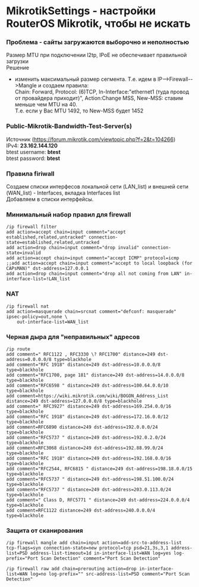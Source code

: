 # MikrotikSettings - настройки RouterOS Mikrotik, чтобы не искать
### Проблема - сайты загружаются выборочно и неполностью  
Размер MTU при подключении l2tp, IPoE не обеспечивает правильной загрузки  
Решение  
- изменить максимальный размер сегмента. Т.е. идем в IP-->Firewall-->Mangle и создаем правила:  
Chain: Forward, Protocol: (6)TCP, In-Interface:"ethernet1 (туда провод от провайдера приходит)", Action:Change MSS, New-MSS: ставим меньше чем MTU на 40.  
Т.е. если у Вас MTU 1492, то New-MSS будет 1452  



### Public-Mikrotik-Bandwidth-Test-Server(s)  
Источник (https://forum.mikrotik.com/viewtopic.php?f=2&t=104266)  
IPv4: **23.162.144.120**  
btest username: **btest**  
btest password: **btest**  

### Правила firiwall  
Создаем списки интерфесов локальной сети (LAN_list) и внешней сети (WAN_list) - Interfaces, вкладка Interfaces list  
Добавляем в списки интерфейсы.

### Минимальный набор правил для firewall
```
/ip firewall filter
add action=accept chain=input comment="accept established,related,untracked" connection-state=established,related,untracked
add action=drop chain=input comment="drop invalid" connection-state=invalid
add action=accept chain=input comment="accept ICMP" protocol=icmp
;;add action=accept chain=input comment="accept to local loopback (for CAPsMAN)" dst-address=127.0.0.1
add action=drop chain=input comment="drop all not coming from LAN" in-interface-list=!LAN_list
```
### NAT
```
/ip firewall nat
add action=masquerade chain=srcnat comment="defconf: masquerade" ipsec-policy=out,none \
    out-interface-list=WAN_list
```
### Черная дыра для "неправильных" адресов  
```
/ip route
add comment=" RFC1122 , RFC3330 \? RFC1700" distance=249 dst-address=0.0.0.0/8 type=blackhole
add comment="RFC 1918" distance=249 dst-address=10.0.0.0/8 type=blackhole
add comment="RFC1700, page 181" distance=249 dst-address=14.0.0.0/8 type=blackhole
add comment="RFC6598 " distance=249 dst-address=100.64.0.0/10 type=blackhole
add comment=https://wiki.mikrotik.com/wiki/BOGON_Address_List distance=249 dst-address=127.0.0.0/8 type=blackhole
add comment=" RFC3927" distance=249 dst-address=169.254.0.0/16 type=blackhole
add comment="RFC 1918" distance=249 dst-address=172.16.0.0/12 type=blackhole
add comment=RFC6890 distance=249 dst-address=192.0.0.0/24 type=blackhole
add comment="RFC5737 " distance=249 dst-address=192.0.2.0/24 type=blackhole
add comment=RFC3068 distance=249 dst-address=192.88.99.0/24 type=blackhole
add comment="RFC 1918" distance=249 dst-address=192.168.0.0/16 type=blackhole
add comment="RFC2544, RFC6815 " distance=249 dst-address=198.18.0.0/15 type=blackhole
add comment="RFC5737 " distance=249 dst-address=198.51.100.0/24 type=blackhole
add comment="RFC5737 " distance=249 dst-address=203.0.113.0/24 type=blackhole
add comment=" Class D, RFC5771 " distance=249 dst-address=224.0.0.0/4 type=blackhole
add comment=RFC1122 distance=249 dst-address=240.0.0.0/4 type=blackhole
```

### Защита от сканирования
```
/ip firewall mangle add chain=input action=add-src-to-address-list tcp-flags=syn connection-state=new protocol=tcp psd=21,3s,3,1 address-list=PSD address-list-timeout=1d in-interface-list=WAN log=yes log-prefix="Port Scan Detection" comment="Port Scan Detection"

/ip firewall raw add chain=prerouting action=drop in-interface-list=WAN log=no log-prefix="" src-address-list=PSD comment="Port Scan Detection"
```


